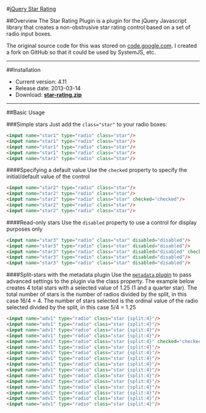 #[jQuery Star Rating](http://www.fyneworks.com/jquery/star-rating/)

##Overview
The Star Rating Plugin is a plugin for the jQuery Javascript library that creates a non-obstrusive star rating control based on a set of radio input boxes.

The original source code for this was stored on <a href="https://code.google.com/archive/p/jquery-star-rating-plugin/">code.google.com</a>. I created a fork on GitHub so that it could be used by SystemJS, etc.

---
 
##Installation
* Current version: 4.11
* Release date: 2013-03-14
* Download: <a href="http://jquery-star-rating-plugin.googlecode.com/svn/trunk/star-rating.zip"><strong>star-rating.zip</strong></a>

---
 
##Basic Usage

###Simple stars
Just add the `class="star"` to your radio boxes:
```html
<input name="star1" type="radio" class="star"/>
<input name="star1" type="radio" class="star"/>
<input name="star1" type="radio" class="star"/>
<input name="star1" type="radio" class="star"/>
<input name="star1" type="radio" class="star"/>
```
####Specifying a default value
Use the `checked` property to specify the initial/default value of the control
```html
<input name="star2" type="radio" class="star"/>
<input name="star2" type="radio" class="star"/>
<input name="star2" type="radio" class="star" checked="checked"/>
<input name="star2" type="radio" class="star"/>
<input name="star2" type="radio" class="star"/>
```
####Read-only stars
Use the `disabled` property to use a control for display purposes only
```html
<input name="star3" type="radio" class="star" disabled="disabled"/>
<input name="star3" type="radio" class="star" disabled="disabled"/>
<input name="star3" type="radio" class="star" disabled="disabled" checked="checked"/>
<input name="star3" type="radio" class="star" disabled="disabled"/>
<input name="star3" type="radio" class="star" disabled="disabled"/>
```
####Split-stars with the metadata plugin
Use the <a href="https://github.com/jquery/jquery-metadata">`metadata` plugin</a> to pass advanced settings to the plugin via the class property.
The example below creates 4 total stars with a selected value of 1.25 (1 and a quarter star).
The total number of stars is the number of radios divided by the split, in this case 16/4 = 4.
The number of stars selected is the ordinal value of the radio selected divided by the split, in this case 5/4 = 1.25
```html
<input name="adv1" type="radio" class="star {split:4}"/>
<input name="adv1" type="radio" class="star {split:4}"/>
<input name="adv1" type="radio" class="star {split:4}"/>
<input name="adv1" type="radio" class="star {split:4}"/>
<input name="adv1" type="radio" class="star {split:4}" checked="checked"/>
<input name="adv1" type="radio" class="star {split:4}"/>
<input name="adv1" type="radio" class="star {split:4}"/>
<input name="adv1" type="radio" class="star {split:4}"/>
<input name="adv1" type="radio" class="star {split:4}"/>
<input name="adv1" type="radio" class="star {split:4}"/>
<input name="adv1" type="radio" class="star {split:4}"/>
<input name="adv1" type="radio" class="star {split:4}"/>
<input name="adv1" type="radio" class="star {split:4}"/>
<input name="adv1" type="radio" class="star {split:4}"/>
<input name="adv1" type="radio" class="star {split:4}"/>
<input name="adv1" type="radio" class="star {split:4}"/>
```
